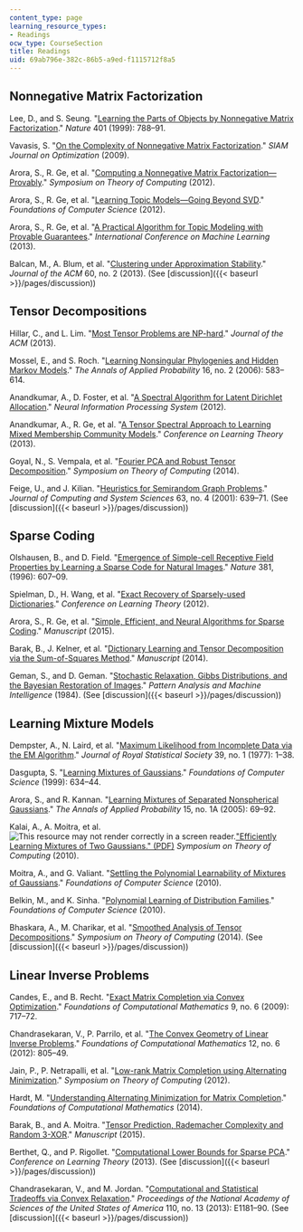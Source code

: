 ```yaml
---
content_type: page
learning_resource_types:
- Readings
ocw_type: CourseSection
title: Readings
uid: 69ab796e-382c-86b5-a9ed-f1115712f8a5
---
```


Nonnegative Matrix Factorization
--------------------------------

Lee, D., and S. Seung. "[Learning the Parts of Objects by Nonnegative Matrix Factorization](http://dx.doi.org/10.1038/44565)." _Nature_ 401 (1999): 788–91.

Vavasis, S. "[On the Complexity of Nonnegative Matrix Factorization](http://arxiv.org/abs/0708.4149)." _SIAM Journal on Optimization_ (2009).

Arora, S., R. Ge, et al. "[Computing a Nonnegative Matrix Factorization—Provably](http://arxiv.org/abs/1111.0952)." _Symposium on Theory of Computing_ (2012).

Arora, S., R. Ge, et al. "[Learning Topic Models—Going Beyond SVD](http://arxiv.org/abs/1204.1956)." _Foundations of Computer Science_ (2012).

Arora, S., R. Ge, et al. "[A Practical Algorithm for Topic Modeling with Provable Guarantees](http://arxiv.org/abs/1212.4777)." _International Conference on Machine Learning_ (2013).

Balcan, M., A. Blum, et al. "[Clustering under Approximation Stability](http://dx.doi.org/10.1145/2450142.2450144)." _Journal of the ACM_ 60, no. 2 (2013). (See [discussion]({{< baseurl >}}/pages/discussion))

Tensor Decompositions
---------------------

Hillar, C., and L. Lim. "[Most Tensor Problems are NP-hard](http://arxiv.org/abs/0911.1393)." _Journal of the ACM_ (2013).

Mossel, E., and S. Roch. "[Learning Nonsingular Phylogenies and Hidden Markov Models](http://dx.doi.org/10.1214/105051606000000024)." _The Annals of Applied Probability_ 16, no. 2 (2006): 583–614.

Anandkumar, A., D. Foster, et al. "[A Spectral Algorithm for Latent Dirichlet Allocation](http://arxiv.org/abs/1204.6703)." _Neural Information Processing System_ (2012).

Anandkumar, A., R. Ge, et al. "[A Tensor Spectral Approach to Learning Mixed Membership Community Models](http://arxiv.org/abs/1302.2684)." _Conference on Learning Theory_ (2013).

Goyal, N., S. Vempala, et al. "[Fourier PCA and Robust Tensor Decomposition](http://arxiv.org/abs/1306.5825)." _Symposium on Theory of Computing_ (2014).

Feige, U., and J. Kilian. "[Heuristics for Semirandom Graph Problems](http://dx.doi.org/10.1006/jcss.2001.1773)." _Journal of Computing and System Sciences_ 63, no. 4 (2001): 639–71. (See [discussion]({{< baseurl >}}/pages/discussion))

Sparse Coding
-------------

Olshausen, B., and D. Field. "[Emergence of Simple-cell Receptive Field Properties by Learning a Sparse Code for Natural Images](http://dx.doi.org/10.1038/381607a0)." _Nature_ 381, (1996): 607–09.

Spielman, D., H. Wang, et al. "[Exact Recovery of Sparsely-used Dictionaries](http://arxiv.org/abs/1206.5882)." _Conference on Learning Theory_ (2012).

Arora, S., R. Ge, et al. "[Simple, Efficient, and Neural Algorithms for Sparse Coding](http://arxiv.org/abs/1503.00778)." _Manuscript_ (2015).

Barak, B., J. Kelner, et al. "[Dictionary Learning and Tensor Decomposition via the Sum-of-Squares Method](http://arxiv.org/abs/1407.1543)." _Manuscript_ (2014).

Geman, S., and D. Geman. "[Stochastic Relaxation, Gibbs Distributions, and the Bayesian Restoration of Images](http://ieeexplore.ieee.org/document/4767596/)." _Pattern Analysis and Machine Intelligence_ (1984). (See [discussion]({{< baseurl >}}/pages/discussion))

Learning Mixture Models
-----------------------

Dempster, A., N. Laird, et al. "[Maximum Likelihood from Incomplete Data via the EM Algorithm](http://www.jstor.org/stable/2984875)." _Journal of Royal Statistical Society_ 39, no. 1 (1977): 1–38.

Dasgupta, S. "[Learning Mixtures of Gaussians](http://dx.doi.org/10.1109/SFFCS.1999.814639)." _Foundations of Computer Science_ (1999): 634–44.

Arora, S., and R. Kannan. "[Learning Mixtures of Separated Nonspherical Gaussians](http://dx.doi.org/10.1214/105051604000000512)." _The Annals of Applied Probability_ 15, no. 1A (2005): 69–92.

Kalai, A., A. Moitra, et al. ![This resource may not render correctly in a screen reader.](/images/inacessible.gif)["Efficiently Learning Mixtures of Two Gaussians." (PDF)](http://people.csail.mit.edu/moitra/docs/2g-full.pdf) _Symposium on Theory of Computing_ (2010).

Moitra, A., and G. Valiant. "[Settling the Polynomial Learnability of Mixtures of Gaussians](http://arxiv.org/abs/1004.4223)." _Foundations of Computer Science_ (2010).

Belkin, M., and K. Sinha. "[Polynomial Learning of Distribution Families](http://arxiv.org/abs/1004.4864)." _Foundations of Computer Science_ (2010).

Bhaskara, A., M. Charikar, et al. "[Smoothed Analysis of Tensor Decompositions](http://arxiv.org/abs/1311.3651)." _Symposium on Theory of Computing_ (2014). (See [discussion]({{< baseurl >}}/pages/discussion))

Linear Inverse Problems
-----------------------

Candes, E., and B. Recht. "[Exact Matrix Completion via Convex Optimization](http://dx.doi.org/10.1007/s10208-009-9045-5)." _Foundations of Computational Mathematics_ 9, no. 6 (2009): 717–72.

Chandrasekaran, V., P. Parrilo, et al. "[The Convex Geometry of Linear Inverse Problems](http://dx.doi.org/10.1007/s10208-012-9135-7)." _Foundations of Computational Mathematics_ 12, no. 6 (2012): 805–49.

Jain, P., P. Netrapalli, et al. "[Low-rank Matrix Completion using Alternating Minimization](http://arxiv.org/abs/1212.0467)." _Symposium on Theory of Computing_ (2012).

Hardt, M. "[Understanding Alternating Minimization for Matrix Completion](http://arxiv.org/abs/1312.0925)." _Foundations of Computational Mathematics_ (2014).

Barak, B., and A. Moitra. "[Tensor Prediction, Rademacher Complexity and Random 3-XOR](http://arxiv.org/abs/1501.06521)." _Manuscript_ (2015).

Berthet, Q., and P. Rigollet. "[Computational Lower Bounds for Sparse PCA](http://arxiv.org/abs/1304.0828)." _Conference on Learning Theory_ (2013). (See [discussion]({{< baseurl >}}/pages/discussion))

Chandrasekaran, V., and M. Jordan. "[Computational and Statistical Tradeoffs via Convex Relaxation](http://dx.doi.org/10.1073/pnas.1302293110)." _Proceedings of the National Academy of Sciences of the United States of America_ 110, no. 13 (2013): E1181–90. (See [discussion]({{< baseurl >}}/pages/discussion))